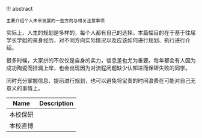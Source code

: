 !!! abstract

    主要介绍个人未来发展的一些方向与相关注意事项

实际上，人生的规划是多样的，每个人都有自己的选择。本篇幅目的在于基于往届学长学姐的亲身经历，对不同方向实际情况以及应该如何进行规划、执行进行介绍。

很多时候，大家拼的不仅仅是自身的实力，信息差也尤为重要。每年都会有人因为成功陶瓷而捡漏上岸，也会出现因为对流程问题缺少认知进而保研失败的同学。

同时充分掌握信息、提前进行规划，也可以避免将宝贵的时间浪费在可能对自己无意义的事情上。

| Name                                                                                                          | Description  |
| :---------: | :-------------------------:                                                                                 | 
| 本校保研     |        |
| 本校直博     |        |

